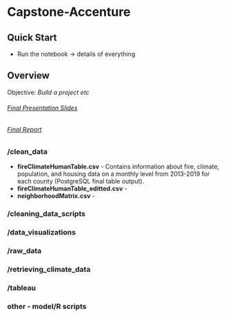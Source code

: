 # Capstone-Accenture
## Quick Start
* Run the notebook -> details of everything

## Overview
Objective: _Build a project etc_
###### [Final Presentation Slides](https://docs.google.com/presentation/d/1BaUYOd9fSTpOck-UvabJV88RA19hK-9buZca3cSzpWM/edit?usp=sharing)
###### [Final Report](https://docs.google.com/document/d/1GIkJEb_67aBy-VaFmIKQtdY-lIrFoGowJ3qIjdc_yOU/edit?usp=sharing) 

### /clean_data
* **fireClimateHumanTable.csv** - Contains information about fire, climate, population, and housing data on a monthly level from 2013-2019 for each county (PostgreSQL final table output). 
* **fireClimateHumanTable_editted.csv** - 
* **neighborhoodMatrix.csv** - 
### /cleaning_data_scripts
### /data_visualizations
### /raw_data
### /retrieving_climate_data
### /tableau
### other - model/R scripts
